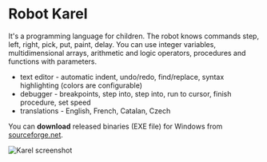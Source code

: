 # Robot Karel
It's a programming language for children. The robot knows commands step, left, right, pick, put, paint, delay. You can use integer variables, multidimensional arrays, arithmetic and logic operators, procedures and functions with parameters.
- text editor - automatic indent, undo/redo, find/replace, syntax highlighting (colors are configurable)
- debugger - breakpoints, step into, step into, run to cursor, finish procedure, set speed
- translations - English, French, Catalan, Czech

You can **download** released binaries (EXE file) for Windows from [sourceforge.net](https://sourceforge.net/projects/karelwin/).

![Karel screenshot](http://petr.lastovicka.sweb.cz/img/karelWin.png)
